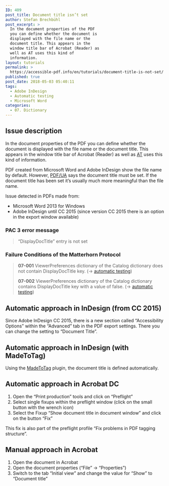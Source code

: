 ```yaml
---
ID: 409
post_title: Document title isn’t set
author: Stefan Brechbühl
post_excerpt: >
  In the document properties of the PDF
  you can define whether the document is
  displayed with the file name or the
  document title. This appears in the
  window title bar of Acrobat (Reader) as
  well as AT uses this kind of
  information.
layout: tutorials
permalink: >
  https://accessible-pdf.info/en/tutorials/document-title-is-not-set/
published: true
post_date: 2018-05-03 05:40:11
tags:
  - Adobe InDesign
  - Automatic testing
  - Microsoft Word
categories:
  - 07. Dictionary
---
```

## Issue description

In the document properties of the PDF you can define whether the document is displayed with the file name or the document title. This appears in the window title bar of Acrobat (Reader) as well as [AT](https://accessible-pdf.info/en/glossary/#assistive-technology) uses this kind of information.

PDF created from Microsoft Word and Adobe InDesign show the file name by default. However, [PDF/UA](https://accessible-pdf.info/en/glossary/#pdfua) says the document title must be set. If the document title has been set it’s usually much more meaningful than the file name.

Issue detected in PDFs made from:

- Microsoft Word 2013 for Windows
- Adobe InDesign until CC 2015 (since version CC 2015 there is an option in the export window available)

### PAC 3 error message

> “DisplayDocTitle” entry is not set

### Failure Conditions of the Matterhorn Protocol

> **07-001** ViewerPreferences dictionary of the Catalog dictionary does not contain DisplayDocTitle key. (→ [automatic testing](https://accessible-pdf.info/en/glossary/#automatic-testing))
> 
> **07-002** ViewerPreferences dictionary of the Catalog dictionary contains DisplayDocTitle key with a value of false. (→ [automatic testing](https://accessible-pdf.info/en/glossary/#automatic-testing))

## Automatic approach in InDesign (from CC 2015)

Since Adobe InDesign CC 2015, there is a new section called “Accessibility Options” within the “Advanced” tab in the PDF export settings. There you can change the setting to “Document Title”.

## Automatic approach in InDesign (with MadeToTag)

Using the [MadeToTag](https://www.axaio.com/doku.php/en:products:madetotag) plugin, the document title is defined automatically.

## Automatic approach in Acrobat DC

1. Open the “Print production” tools and click on “Preflight”
2. Select single fixups within the preflight window (click on the small button with the wrench icon)
3. Select the Fixup “Show document title in document window” and click on the button “Fix”

This fix is also part of the preflight profile “Fix problems in PDF tagging structure”.

## Manual approach in Acrobat

1. Open the document in Acrobat
2. Open the document properties (“File” → “Properties”)
3. Switch to the tab “Initial view” and change the value for “Show” to “Document title”